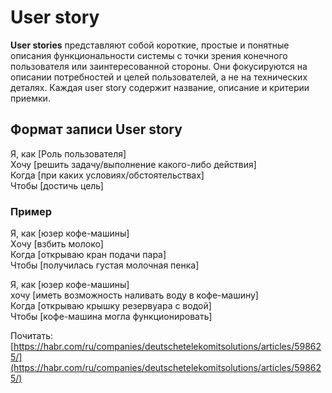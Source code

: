 # User story

**User stories** представляют собой короткие, простые и понятные описания функциональности системы с точки зрения конечного пользователя или заинтересованной стороны. Они фокусируются на описании потребностей и целей пользователей, а не на технических деталях. Каждая user story содержит название, описание и критерии приемки.&#x20;

## Формат записи User story

Я, как \[Роль пользователя]\
Хочу \[решить задачу/выполнение какого-либо действия]\
Когда \[при каких условиях/обстоятельствах]\
Чтобы \[достичь цель]

### Пример

Я, как \[юзер кофе-машины] \
Xочу \[взбить молоко] \
Когда \[открываю кран подачи пара] \
Чтобы \[получилась густая молочная пенка]

Я, как \[юзер кофе-машины]\
хочу \[иметь возможность наливать воду в кофе-машину]\
Когда \[открываю крышку резервуара с водой]\
Чтобы \[кофе-машина могла функционировать]







Почитать: [https://habr.com/ru/companies/deutschetelekomitsolutions/articles/598625/](https://habr.com/ru/companies/deutschetelekomitsolutions/articles/598625/)
